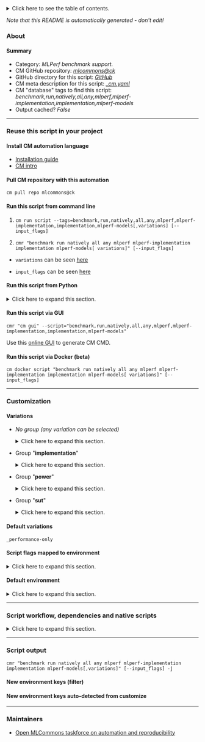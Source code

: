 <details>
<summary>Click here to see the table of contents.</summary>

* [About](#about)
* [Summary](#summary)
* [Reuse this script in your project](#reuse-this-script-in-your-project)
  * [ Install CM automation language](#install-cm-automation-language)
  * [ Check CM script flags](#check-cm-script-flags)
  * [ Run this script from command line](#run-this-script-from-command-line)
  * [ Run this script from Python](#run-this-script-from-python)
  * [ Run this script via GUI](#run-this-script-via-gui)
  * [ Run this script via Docker (beta)](#run-this-script-via-docker-(beta))
* [Customization](#customization)
  * [ Variations](#variations)
  * [ Script flags mapped to environment](#script-flags-mapped-to-environment)
  * [ Default environment](#default-environment)
* [Script workflow, dependencies and native scripts](#script-workflow-dependencies-and-native-scripts)
* [Script output](#script-output)
* [New environment keys (filter)](#new-environment-keys-(filter))
* [New environment keys auto-detected from customize](#new-environment-keys-auto-detected-from-customize)
* [Maintainers](#maintainers)

</details>

*Note that this README is automatically generated - don't edit!*

### About

#### Summary

* Category: *MLPerf benchmark support.*
* CM GitHub repository: *[mlcommons@ck](https://github.com/mlcommons/ck/tree/master/cm-mlops)*
* GitHub directory for this script: *[GitHub](https://github.com/mlcommons/ck/tree/master/cm-mlops/script/benchmark-any-mlperf-inference-implementation)*
* CM meta description for this script: *[_cm.yaml](_cm.yaml)*
* CM "database" tags to find this script: *benchmark,run,natively,all,any,mlperf,mlperf-implementation,implementation,mlperf-models*
* Output cached? *False*
___
### Reuse this script in your project

#### Install CM automation language

* [Installation guide](https://github.com/mlcommons/ck/blob/master/docs/installation.md)
* [CM intro](https://doi.org/10.5281/zenodo.8105339)

#### Pull CM repository with this automation

```cm pull repo mlcommons@ck```


#### Run this script from command line

1. `cm run script --tags=benchmark,run,natively,all,any,mlperf,mlperf-implementation,implementation,mlperf-models[,variations] [--input_flags]`

2. `cmr "benchmark run natively all any mlperf mlperf-implementation implementation mlperf-models[ variations]" [--input_flags]`

* `variations` can be seen [here](#variations)

* `input_flags` can be seen [here](#script-flags-mapped-to-environment)

#### Run this script from Python

<details>
<summary>Click here to expand this section.</summary>

```python

import cmind

r = cmind.access({'action':'run'
                  'automation':'script',
                  'tags':'benchmark,run,natively,all,any,mlperf,mlperf-implementation,implementation,mlperf-models'
                  'out':'con',
                  ...
                  (other input keys for this script)
                  ...
                 })

if r['return']>0:
    print (r['error'])

```

</details>


#### Run this script via GUI

```cmr "cm gui" --script="benchmark,run,natively,all,any,mlperf,mlperf-implementation,implementation,mlperf-models"```

Use this [online GUI](https://cKnowledge.org/cm-gui/?tags=benchmark,run,natively,all,any,mlperf,mlperf-implementation,implementation,mlperf-models) to generate CM CMD.

#### Run this script via Docker (beta)

`cm docker script "benchmark run natively all any mlperf mlperf-implementation implementation mlperf-models[ variations]" [--input_flags]`

___
### Customization


#### Variations

  * *No group (any variation can be selected)*
    <details>
    <summary>Click here to expand this section.</summary>

    * `_phoenix,reference`
      - Workflow:

    </details>


  * Group "**implementation**"
    <details>
    <summary>Click here to expand this section.</summary>

    * `_deepsparse`
      - Environment variables:
        - *DIVISION*: `open`
        - *IMPLEMENTATION*: `deepsparse`
      - Workflow:
    * `_intel`
      - Environment variables:
        - *IMPLEMENTATION*: `intel`
      - Workflow:
    * `_mil`
      - Environment variables:
        - *IMPLEMENTATION*: `mil`
      - Workflow:
    * `_nvidia`
      - Environment variables:
        - *IMPLEMENTATION*: `nvidia-original`
      - Workflow:
    * `_qualcomm`
      - Environment variables:
        - *IMPLEMENTATION*: `qualcomm`
      - Workflow:
    * `_reference`
      - Environment variables:
        - *IMPLEMENTATION*: `reference`
      - Workflow:
    * `_tflite-cpp`
      - Environment variables:
        - *IMPLEMENTATION*: `tflite_cpp`
      - Workflow:

    </details>


  * Group "**power**"
    <details>
    <summary>Click here to expand this section.</summary>

    * **`_performance-only`** (default)
      - Workflow:
    * `_power`
      - Environment variables:
        - *POWER*: `True`
      - Workflow:

    </details>


  * Group "**sut**"
    <details>
    <summary>Click here to expand this section.</summary>

    * `_macbookpro-m1`
      - Environment variables:
        - *CATEGORY*: `edge`
        - *DIVISION*: `closed`
      - Workflow:
    * `_orin.32g`
      - Environment variables:
        - *CATEGORY*: `edge`
        - *DIVISION*: `closed`
      - Workflow:
    * `_phoenix`
      - Environment variables:
        - *CATEGORY*: `edge,datacenter`
        - *DIVISION*: `closed`
      - Workflow:
    * `_sapphire-rapids.24c`
      - Environment variables:
        - *CATEGORY*: `edge,datacenter`
        - *DIVISION*: `closed`
      - Workflow:

    </details>


#### Default variations

`_performance-only`

#### Script flags mapped to environment
<details>
<summary>Click here to expand this section.</summary>

* `--backends=value`  &rarr;  `BACKENDS=value`
* `--category=value`  &rarr;  `CATEGORY=value`
* `--devices=value`  &rarr;  `DEVICES=value`
* `--division=value`  &rarr;  `DIVISION=value`
* `--models=value`  &rarr;  `MODELS=value`
* `--power_server=value`  &rarr;  `POWER_SERVER=value`
* `--power_server_port=value`  &rarr;  `POWER_SERVER_PORT=value`

**Above CLI flags can be used in the Python CM API as follows:**

```python
r=cm.access({... , "backends":...}
```

</details>

#### Default environment

<details>
<summary>Click here to expand this section.</summary>

These keys can be updated via `--env.KEY=VALUE` or `env` dictionary in `@input.json` or using script flags.

* DIVISION: `open`
* CATEGORY: `edge`

</details>

___
### Script workflow, dependencies and native scripts

<details>
<summary>Click here to expand this section.</summary>

  1. ***Read "deps" on other CM scripts from [meta](https://github.com/mlcommons/ck/tree/master/cm-mlops/script/benchmark-any-mlperf-inference-implementation/_cm.yaml)***
     * detect,cpu
       - CM script: [detect-cpu](https://github.com/mlcommons/ck/tree/master/cm-mlops/script/detect-cpu)
  1. ***Run "preprocess" function from [customize.py](https://github.com/mlcommons/ck/tree/master/cm-mlops/script/benchmark-any-mlperf-inference-implementation/customize.py)***
  1. Read "prehook_deps" on other CM scripts from [meta](https://github.com/mlcommons/ck/tree/master/cm-mlops/script/benchmark-any-mlperf-inference-implementation/_cm.yaml)
  1. ***Run native script if exists***
     * [run-template.sh](https://github.com/mlcommons/ck/tree/master/cm-mlops/script/benchmark-any-mlperf-inference-implementation/run-template.sh)
  1. Read "posthook_deps" on other CM scripts from [meta](https://github.com/mlcommons/ck/tree/master/cm-mlops/script/benchmark-any-mlperf-inference-implementation/_cm.yaml)
  1. ***Run "postrocess" function from [customize.py](https://github.com/mlcommons/ck/tree/master/cm-mlops/script/benchmark-any-mlperf-inference-implementation/customize.py)***
  1. Read "post_deps" on other CM scripts from [meta](https://github.com/mlcommons/ck/tree/master/cm-mlops/script/benchmark-any-mlperf-inference-implementation/_cm.yaml)
</details>

___
### Script output
`cmr "benchmark run natively all any mlperf mlperf-implementation implementation mlperf-models[,variations]" [--input_flags] -j`
#### New environment keys (filter)

#### New environment keys auto-detected from customize

___
### Maintainers

* [Open MLCommons taskforce on automation and reproducibility](https://github.com/mlcommons/ck/blob/master/docs/taskforce.md)